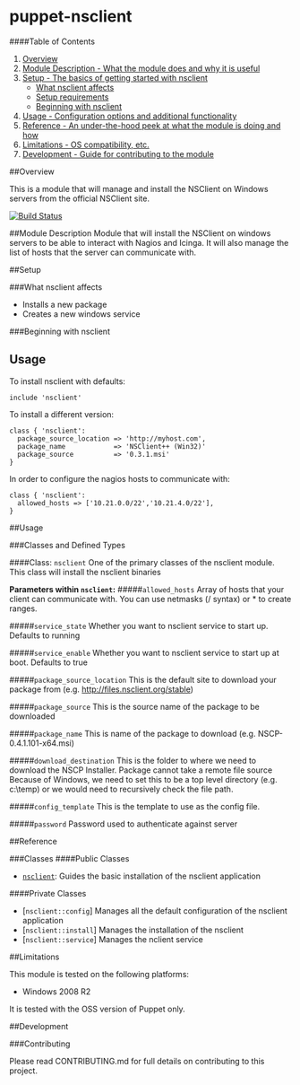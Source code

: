 # puppet-nsclient

####Table of Contents

1. [Overview](#overview)
2. [Module Description - What the module does and why it is useful](#module-description)
3. [Setup - The basics of getting started with nsclient](#setup)
    * [What nsclient affects](#what-nsclient-affects)
    * [Setup requirements](#setup-requirements)
    * [Beginning with nsclient](#beginning-with-nsclient)
4. [Usage - Configuration options and additional functionality](#usage)
5. [Reference - An under-the-hood peek at what the module is doing and how](#reference)
5. [Limitations - OS compatibility, etc.](#limitations)
6. [Development - Guide for contributing to the module](#development)

##Overview

This is a module that will manage and install the NSClient on Windows servers from the official NSClient site.

[![Build Status](https://travis-ci.org/puppet-community/puppet-nsclient.png?branch=master)](https://travis-ci.org/puppet-community/puppet-nsclient)


##Module Description
Module that will install the NSClient on windows servers to be able to interact with Nagios and Icinga.
It will also manage the list of hosts that the server can communicate with.

##Setup

###What nsclient affects

* Installs a new package
* Creates a new windows service

###Beginning with nsclient

Usage
--
To install nsclient with defaults:

```puppet  
include 'nsclient'
```

To install a different version:

```puppet
class { 'nsclient':
  package_source_location => 'http://myhost.com',
  package_name            => 'NSClient++ (Win32)'
  package_source          => '0.3.1.msi'
}
```

In order to configure the nagios hosts to communicate with:

```puppet
class { 'nsclient':
  allowed_hosts => ['10.21.0.0/22','10.21.4.0/22'],
}
```

##Usage

###Classes and Defined Types

####Class: `nsclient`
One of the primary classes of the nsclient module. This class will install the nsclient binaries

**Parameters within `nsclient`:**
#####`allowed_hosts`
Array of hosts that your client can communicate with. You can use netmasks (/ syntax) or * to create ranges.

#####`service_state`
Whether you want to nsclient service to start up. Defaults to running

#####`service_enable`
Whether you want to nsclient service to start up at boot. Defaults to true

#####`package_source_location`
This is the default site to download your package from (e.g. http://files.nsclient.org/stable)

#####`package_source`
This is the source name of the package to be downloaded

#####`package_name`
This is name of the package to download (e.g. NSCP-0.4.1.101-x64.msi)

#####`download_destination`
This is the folder to where we need to download the NSCP Installer. Package cannot take a remote file source
Because of Windows, we need to set this to be a top level directory (e.g. c:\\temp) or we would need to
recursively check the file path.

#####`config_template`
This is the template to use as the config file.

#####`password`
Password used to authenticate against server

##Reference

###Classes
####Public Classes
* [`nsclient`](#class-nsclient): Guides the basic installation of the nsclient application

####Private Classes
* [`nsclient::config`]  Manages all the default configuration of the nsclient application
* [`nsclient::install`] Manages the installation of the nsclient
* [`nsclient::service`] Manages the nclient service

##Limitations

This module is tested on the following platforms:

* Windows 2008 R2

It is tested with the OSS version of Puppet only.

##Development

###Contributing

Please read CONTRIBUTING.md for full details on contributing to this project.
